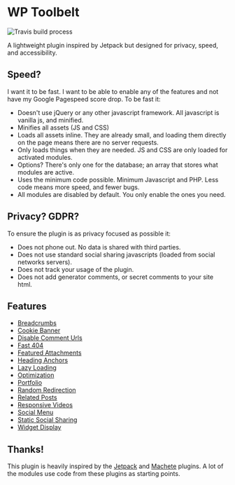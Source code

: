 # WP Toolbelt

![Travis build process](https://travis-ci.com/BinaryMoon/wp-toolbelt.svg?branch=master)

A lightweight plugin inspired by Jetpack but designed for privacy, speed, and accessibility.

## Speed?

I want it to be fast. I want to be able to enable any of the features and not have my Google Pagespeed score drop. To be fast it:

* Doesn't use jQuery or any other javascript framework. All javascript is vanilla js, and minified.
* Minifies all assets (JS and CSS)
* Loads all assets inline. They are already small, and loading them directly on the page means there are no server requests.
* Only loads things when they are needed. JS and CSS are only loaded for activated modules.
* Options? There's only one for the database; an array that stores what modules are active.
* Uses the minimum code possible. Minimum Javascript and PHP. Less code means more speed, and fewer bugs.
* All modules are disabled by default. You only enable the ones you need.

## Privacy? GDPR?

To ensure the plugin is as privacy focused as possible it:

* Does not phone out. No data is shared with third parties.
* Does not use standard social sharing javascripts (loaded from social networks servers).
* Does not track your usage of the plugin.
* Does not add generator comments, or secret comments to your site html.

## Features

* [Breadcrumbs](https://github.com/BinaryMoon/wp-toolbelt/wiki/Breadcrumbs)
* [Cookie Banner](https://github.com/BinaryMoon/wp-toolbelt/wiki/Cookie-Banner)
* [Disable Comment Urls](https://github.com/BinaryMoon/wp-toolbelt/wiki/Disable-Comment-Urls)
* [Fast 404](https://github.com/BinaryMoon/wp-toolbelt/wiki/Fast-404)
* [Featured Attachments](https://github.com/BinaryMoon/wp-toolbelt/wiki/Featured-Attachment)
* [Heading Anchors](https://github.com/BinaryMoon/wp-toolbelt/wiki/Heading-Anchor)
* [Lazy Loading](https://github.com/BinaryMoon/wp-toolbelt/wiki/Lazy-Loading)
* [Optimization](https://github.com/BinaryMoon/wp-toolbelt/wiki/Optimization)
* [Portfolio](https://github.com/BinaryMoon/wp-toolbelt/wiki/Portfolio)
* [Random Redirection](https://github.com/BinaryMoon/wp-toolbelt/wiki/Random-Redirect)
* [Related Posts](https://github.com/BinaryMoon/wp-toolbelt/wiki/Related-Posts)
* [Responsive Videos](https://github.com/BinaryMoon/wp-toolbelt/wiki/Responsive-Videos)
* [Social Menu](https://github.com/BinaryMoon/wp-toolbelt/wiki/Social-Menu)
* [Static Social Sharing](https://github.com/BinaryMoon/wp-toolbelt/wiki/Static-Social-Sharing)
* [Widget Display](https://github.com/BinaryMoon/wp-toolbelt/wiki/Widget-Display)

## Thanks!

This plugin is heavily inspired by the [Jetpack](https://github.com/automattic/jetpack) and [Machete](https://github.com/nilovelez/machete/) plugins. A lot of the modules use code from these plugins as starting points.
